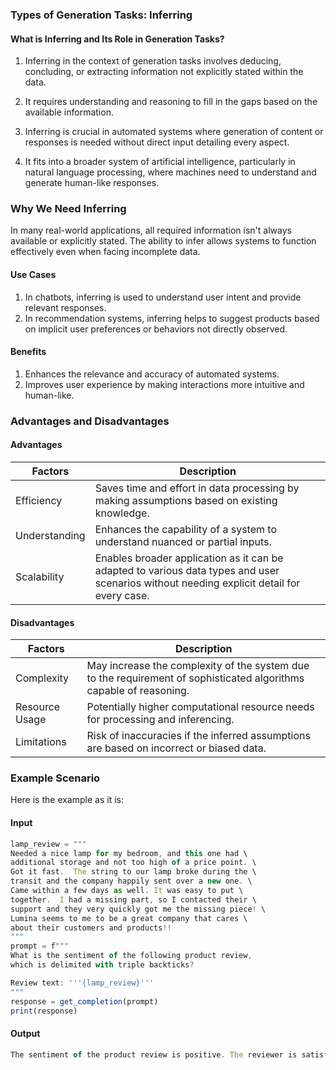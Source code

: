 ### Types of Generation Tasks: Inferring

#### What is Inferring and Its Role in Generation Tasks?

1. Inferring in the context of generation tasks involves deducing, concluding,
   or extracting information not explicitly stated within the data.

2. It requires understanding and reasoning to fill in the gaps based on the
   available information.

3. Inferring is crucial in automated systems where generation of content or
   responses is needed without direct input detailing every aspect.

4. It fits into a broader system of artificial intelligence, particularly in
   natural language processing, where machines need to understand and generate
   human-like responses.

### Why We Need Inferring

In many real-world applications, all required information isn't always available
or explicitly stated. The ability to infer allows systems to function
effectively even when facing incomplete data.

#### **Use Cases**

1. In chatbots, inferring is used to understand user intent and provide relevant
   responses.
2. In recommendation systems, inferring helps to suggest products based on
   implicit user preferences or behaviors not directly observed.

#### **Benefits**

1. Enhances the relevance and accuracy of automated systems.
2. Improves user experience by making interactions more intuitive and
   human-like.

### Advantages and Disadvantages

#### **Advantages**

<table class="table-size-for-cloud-services">
    <thead>
        <tr>
            <th>Factors</th>
            <th>Description</th>
        </tr>
    </thead>
    <tbody>
        <tr>
            <td class="custom-header">Efficiency</td>
            <td>Saves time and effort in data processing by making assumptions based on existing knowledge.</td>
        </tr>
        <tr>
            <td class="custom-header">Understanding</td>
            <td>Enhances the capability of a system to understand nuanced or partial inputs.</td>
        </tr>
        <tr>
            <td class="custom-header">Scalability</td>
            <td>Enables broader application as it can be adapted to various data types and user scenarios without needing explicit detail for every case.</td>
        </tr>
    </tbody>
</table>

#### **Disadvantages**

<table class="table-size-for-cloud-services">
    <thead>
        <tr>
            <th>Factors</th>
            <th>Description</th>
        </tr>
    </thead>
    <tbody>
        <tr>
            <td class="custom-header">Complexity</td>
            <td>May increase the complexity of the system due to the requirement of sophisticated algorithms capable of reasoning.</td>
        </tr>
        <tr>
            <td class="custom-header">Resource Usage</td>
            <td>Potentially higher computational resource needs for processing and inferencing.</td>
        </tr>
        <tr>
            <td class="custom-header">Limitations</td>
            <td>Risk of inaccuracies if the inferred assumptions are based on incorrect or biased data.</td>
        </tr>
    </tbody>
</table>

### Example Scenario

Here is the example as it is:

#### **Input**

```js
lamp_review = """
Needed a nice lamp for my bedroom, and this one had \
additional storage and not too high of a price point. \
Got it fast.  The string to our lamp broke during the \
transit and the company happily sent over a new one. \
Came within a few days as well. It was easy to put \
together.  I had a missing part, so I contacted their \
support and they very quickly got me the missing piece! \
Lumina seems to me to be a great company that cares \
about their customers and products!!
"""
prompt = f"""
What is the sentiment of the following product review,
which is delimited with triple backticks?

Review text: '''{lamp_review}'''
"""
response = get_completion(prompt)
print(response)
```

#### **Output**

```js
The sentiment of the product review is positive. The reviewer is satisfied with the lamp, the customer service, and the company in general.
```
